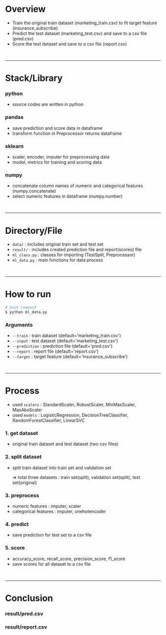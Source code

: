 # Overview

- Train the original train dataset (marketing_train.csv) to fit target feature (insurance_subscribe)
- Predict the test dataset (marketing_test.csv) and save to a csv file (pred.csv)
- Score the test dataset and save to a csv file (report.csv)

<br>

---

# Stack/Library

### python

- source codes are written in python

### pandas

- save prediction and score data in dataframe
- transform function in Preprocessor returns dataframe

### sklearn

- scaler, encoder, imputer for preprocessing data
- model, metrics for training and scoring data

### numpy

- concatenate column names of numeric and categorical features (numpy.concatenate)
- select numeric features in dataframe (numpy.number)

<br>

---

# Directory/File

- `data/` : includes original train set and test set
- `result/` : includes created prediction file and report(scores) file
- `ml_class.py` : classes for importing (TestSplit, Preprocessor)
- `ml_data.py` : main functions for data process

<br>

---

# How to run

```bash
# bash command
$ python ml_data.py
```

### Arguments

- `--train` : train dataset (default='marketing_train.csv')
- `--input` : test dataset (default='marketing_test.csv')
- `--prediction` : prediction file (default='pred.csv')
- `--report` : report file (default='report.csv')
- `--target` : target feature (default='insurance_subscribe')

<br>

---

# Process

- used `scalers` : StandardScaler, RobustScaler, MinMaxScaler, MaxAbsScaler
- used `models` : LogisticRegression, DecisionTreeClassifier, RandomForestClassifier, LinearSVC

### 1. get dataset
- original train dataset and test dataset (two csv files)
### 2. split dataset
- split train dataset into train set and validation set

    ⇒ total three datasets : train set(split), validation set(split), test set(original)

### 3. preprocess
- numeric features : imputer, scaler
- categorical features : imputer, onehotencoder
### 4. predict
- save prediction for test set to a csv file
### 5. score
- accuracy_score, recall_score, precision_score, f1_score
- save scores for all dataset to a csv file

<br>

---

# Conclusion

### result/pred.csv

### result/report.csv